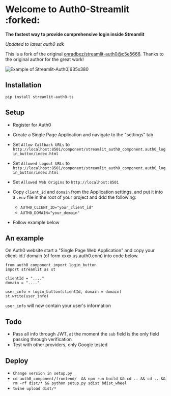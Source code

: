 # Welcome to Auth0-Streamlit :forked:

**The fastest way to provide comprehensive login inside Streamlit**

_Updated to latest auth0 sdk_

This is a fork of the original [onradbez/streamlit-auth0@c5e5666](https://github.com/conradbez/streamlit-auth0#c5e5666). Thanks to the original author for the great work!

![Example of Streamlit-Auth0|635x380](demo.gif?raw=true)

## Installation

`pip install streamlit-auth0-ts`

## Setup

- Register for Auth0
- Create a Single Page Application and navigate to the "settings" tab
- Set `Allow Callback URLs` to `http://localhost:8501/component/streamlit_auth0_component.auth0_login_button/index.html`
- Set `Allowed Logout URLs` to `http://localhost:8501/component/streamlit_auth0_component.auth0_login_button/index.html`
- Set `Allowed Web Origins` to `http://localhost:8501`
- Copy `client_id` and `domain` from the Application settings, and put it into a `.env` file in the root of your project and ddd the following:

  - `AUTH0_CLIENT_ID="your_client_id"`
  - `AUTH0_DOMAIN="your_domain"`

- Follow example below

## An example

On Auth0 website start a "Single Page Web Application" and copy your client-id / domain (of form xxxx.us.auth0.com) into code below.

```
from auth0_component import login_button
import streamlit as st

clientId = "...."
domain = "...."

user_info = login_button(clientId, domain = domain)
st.write(user_info)
```

`user_info` will now contain your user's information

## Todo

- Pass all info through JWT, at the moment the `sub` field is the only field passing through verification
- Test with other providers, only Google tested

## Deploy

- `Change version in setup.py`
- `cd auth0_component/frontend/  && npm run build && cd .. && cd .. && rm -rf dist/* && python setup.py sdist bdist_wheel`
- `twine upload dist/*`
